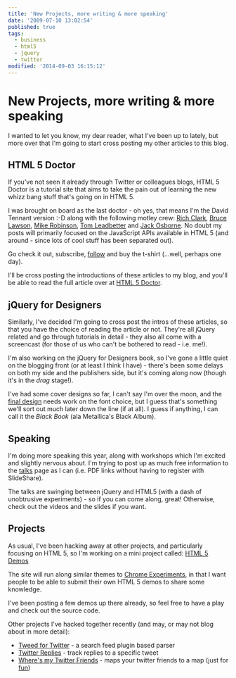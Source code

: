 ```yaml
---
title: 'New Projects, more writing & more speaking'
date: '2009-07-10 13:02:54'
published: true
tags:
  - business
  - html5
  - jquery
  - twitter
modified: '2014-09-03 16:15:12'
---
```

# New Projects, more writing & more speaking

I wanted to let you know, my dear reader, what I've been up to lately, but more over that I'm going to start cross posting my other articles to this blog.

<!--more-->

## HTML 5 Doctor

If you've not seen it already through Twitter or colleagues blogs, HTML 5 Doctor is a tutorial site that aims to take the pain out of learning the new whizz bang stuff that's going on in HTML 5.

I was brought on board as the last doctor - oh yes, that means I'm the David Tennant version :-D along with the following motley crew: [Rich Clark](http://richclarkdesign.com), [Bruce Lawson](http://brucelawson.co.uk), [Mike Robinson](http://akamike.net), [Tom Leadbetter](http://www.tomleadbetter.co.uk) and [Jack Osborne](http://jackosborne.co.uk).  No doubt my posts will primarily focused on the JavaScript APIs available in HTML 5 (and around - since lots of cool stuff has been separated out).

Go check it out, subscribe, [follow](http://twitter.com/html5doctor) and buy the t-shirt (...well, perhaps one day).

I'll be cross posting the introductions of these articles to my blog, and you'll be able to read the full article over at [HTML 5 Doctor](http://html5doctor.com).

## jQuery for Designers

Similarly, I've decided I'm going to cross post the intros of these articles, so that you have the choice of reading the article or not.  They're all jQuery related and go through tutorials in detail - they also all come with a screencast (for those of us who can't be bothered to read - i.e. me!).

I'm also working on the jQuery for Designers book, so I've gone a little quiet on the blogging front (or at least I think I have) - there's been some delays on both my side and the publishers side, but it's coming along now (though it's in the *drag* stage!).

I've had some cover designs so far, I can't say I'm over the moon, and the [final design](http://dl-client.getdropbox.com/u/43399/Cover%20Designs/Sharp7.pdf) needs work on the font choice, but I guess that's something we'll sort out much later down the line (if at all).  I guess if anything, I can call it the *Black Book* (ala Metallica's Black Album).

## Speaking

I'm doing more speaking this year, along with workshops which I'm excited and slightly nervous about.  I'm trying to post up as much free information to the [talks](/talks/) page as I can (i.e. PDF links without having to register with SlideShare).

The talks are swinging between jQuery and HTML5 (with a dash of unobtrusive experiments) - so if you can come along, great! Otherwise, check out the videos and the slides if you want.

## Projects

As usual, I've been hacking away at other projects, and particularly focusing on HTML 5, so I'm working on a mini project called: [HTML 5 Demos](http://html5demos.com)

The site will run along similar themes to [Chrome Experiments](http://www.chromeexperiments.com), in that I want people to be able to submit their own HTML 5 demos to share some knowledge.

I've been posting a few demos up there already, so feel free to have a play and check out the source code.

Other projects I've hacked together recently (and may, or may not blog about in more detail):

* [Tweed for Twitter](http://github.com/remy/tweed/) - a search feed plugin based parser
* [Twitter Replies](remysharp.com/demo/twitter_replies) - track replies to a specific tweet
* [Where's my Twitter Friends](/demo/wheres-my-friend.html) - maps your twitter friends to a map (just for [fun](http://twitter.com/yandle/status/2276903049))

